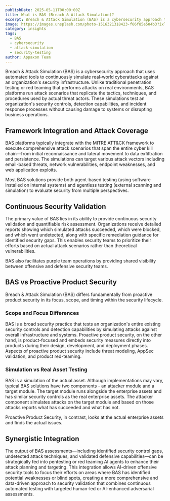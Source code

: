 ```yaml
---
publishDate: 2025-05-11T00:00:00Z
title: What is BAS (Breach & Attack Simulation)?
excerpt: Breach & Attack Simulation (BAS) is a cybersecurity approach that uses automated tools to continuously simulate real-world cyberattacks against an organization's security infrastructure.
image: https://images.unsplash.com/photo-1516321318423-f06f85e504b3?ixlib=rb-4.0.3&auto=format&fit=crop&w=1674&q=80
category: insights
tags:
  - BAS
  - cybersecurity
  - attack-simulation
  - security-testing
author: Appaxon Team
---
```


Breach & Attack Simulation (BAS) is a cybersecurity approach that uses automated tools to continuously simulate real-world cyberattacks against an organization's security infrastructure. Unlike traditional penetration testing or red teaming that performs attacks on real environments, BAS platforms run attack scenarios that replicate the tactics, techniques, and procedures used by actual threat actors. These simulations test an organization's security controls, detection capabilities, and incident response processes without causing damage to systems or disrupting business operations.

## Framework Integration and Attack Coverage

BAS platforms typically integrate with the MITRE ATT&CK framework to execute comprehensive attack scenarios that span the entire cyber kill chain—from initial reconnaissance and lateral movement to data exfiltration and persistence. The simulations can target various attack vectors including email-based threats, network vulnerabilities, endpoint weaknesses, and web application exploits. 

Most BAS solutions provide both agent-based testing (using software installed on internal systems) and agentless testing (external scanning and simulation) to evaluate security from multiple perspectives.

## Continuous Security Validation

The primary value of BAS lies in its ability to provide continuous security validation and quantifiable risk assessment. Organizations receive detailed reports showing which simulated attacks succeeded, which were blocked, and which went undetected, along with specific remediation guidance for identified security gaps. This enables security teams to prioritize their efforts based on actual attack scenarios rather than theoretical vulnerabilities. 

BAS also facilitates purple team operations by providing shared visibility between offensive and defensive security teams.

## BAS vs Proactive Product Security

Breach & Attack Simulation (BAS) differs fundamentally from proactive product security in its focus, scope, and timing within the security lifecycle.

### Scope and Focus Differences

BAS is a broad security practice that tests an organization's entire existing security controls and detection capabilities by simulating attacks against overall infrastructure and systems. Proactive product security, on the other hand, is product-focused and embeds security measures directly into products during their design, development, and deployment phases. Aspects of proactive product security include threat modeling, AppSec validation, and product red-teaming.

### Simulation vs Real Asset Testing

BAS is a simulation of the actual asset. Although implementations may vary, typical BAS solutions have two components - an attacker module and a target module. The target module runs alongside the enterprise assets and has similar security controls as the real enterprise assets. The attacker component simulates attacks on the target module and based on those attacks reports what has succeeded and what has not. 

Proactive Product Security, in contrast, looks at the actual enterprise assets and finds the actual issues.

## Synergistic Integration

The output of BAS assessments—including identified security control gaps, undetected attack techniques, and validated defensive capabilities—can be strategically fed into pentesting or red teaming AI agents to enhance their attack planning and targeting. This integration allows AI-driven offensive security tools to focus their efforts on areas where BAS has identified potential weaknesses or blind spots, creating a more comprehensive and data-driven approach to security validation that combines continuous automated testing with targeted human-led or AI-enhanced adversarial assessments. 